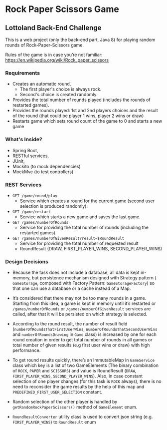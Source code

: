 # Rock Paper Scissors Game
## Lottoland Back-End Challenge

This is a web project (only the back-end part, Java 8) for playing random rounds of Rock-Paper-Scissors game.

Rules of the game is in case you’re not familiar:
https://en.wikipedia.org/wiki/Rock_paper_scissors

### Requirements
* Creates an automatic round,
  * The first player's choice is always rock.
  * Second's choice is created randomly.
* Provides the total number of rounds played (includes the rounds of restarted games).
* Provides the rounds played: 1st and 2nd players choices
and the result of the round (that could be player 1
wins, player 2 wins or draw)
* Restarts game which sets round count of the game to 0 and 
starts a new game

### What's Inside?
  * Spring Boot,
  * RESTful services,
  * JUnit, 
  * Mockito (to mock dependencies)
  * MockMvc (to test controllers)
  
### REST Services
* `GET /game/round/play`
    * Service which creates a round for the current game (second user selection is produced randomly).
* `GET /game/restart`
    * Service which starts a new game and saves the last game.
* `GET /games/numberOfRounds`
    * Service for providing the total number of rounds (including the restarted games)
* `GET /games/numberOfGivenResult?result=$RoundResult`
    * Service for providing the total number of requested result
     * RoundResult (DRAW, FIRST_PLAYER_WINS, SECOND_PLAYER_WINS)


### Design Decisions
  * Because the task does not include a database, all data is kept in-memory, but persistence mechanism designed with Strategy pattern (
  `GameStorage`, composed with Factory Pattern: `GameStorageFactory`) so that one can use a database or a cache instead of a Map.
  
  * It’s considered that there may not be too many rounds in a game. Starting from this idea, 
  a game is kept in memory until it’s restarted or `/games/numberOfRounds` or `/games/numberOfGivenResult` services are called, after that it will be persisted on which strategy is selected.  

  * According to the round result, the number of result field (`numberOfRoundsThatFirstUserWins`, `numberOfRoundsThatSecondUserWins` and `numberOfRoundsDrawing` in `Game` class) is increased by one
  for each round creation in order to get total number of rounds in all games or total number of given results (e.g first user wins or draw) with high performance.

  * To get round results quickly, there’s an ImmutableMap in `GameService` class which key is a list of two GameElements (The binary combination of `ROCK`, `PAPER` and `SCISSORS`) 
  and value is RoundResult (`DRAW`, `FIRST_PLAYER_WINS`, `SECOND_PLAYER_WINS`). Also, in case constant selection of one player changes (for this task is `ROCK` always), 
  there is no need to reconsider the game results by the help of this map and `PREDEFINED_FIRST_USER_SELECTION` constant.
  
  * Random selection of the other player is handled by `getRandomRockPaperScissors()` method of `GameElement` enum. 

  * `RoundResultConverter` utility class is used to convert json string (e.g. `FIRST_PLAYER_WINS`) to `RoundResult` enum
  

  
